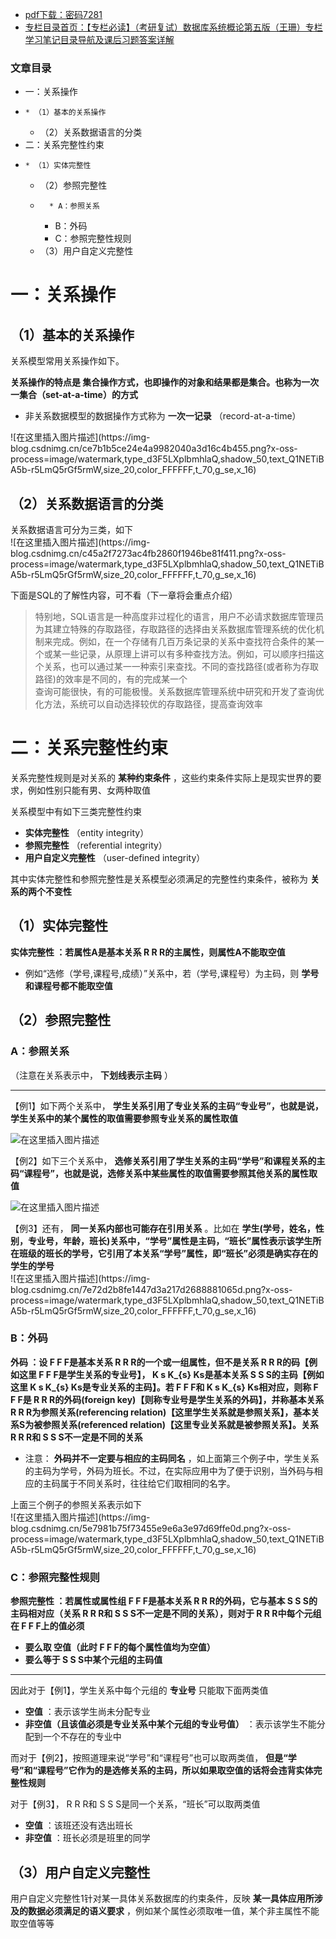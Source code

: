  * [pdf下载：密码7281](https://url18.ctfile.com/f/22722418-803434693-77fa8b)
  * [专栏目录首页：【专栏必读】（考研复试）数据库系统概论第五版（王珊）专栏学习笔记目录导航及课后习题答案详解](https://zhangxing-tech.blog.csdn.net/article/details/122771126)

### 文章目录

  * 一：关系操作
  *     * （1）基本的关系操作
    * （2）关系数据语言的分类
  * 二：关系完整性约束
  *     * （1）实体完整性
    * （2）参照完整性
    *       * A：参照关系
      * B：外码
      * C：参照完整性规则
    * （3）用户自定义完整性

# 一：关系操作

## （1）基本的关系操作

关系模型常用关系操作如下。

**关系操作的特点是 集合操作方式，也即操作的对象和结果都是集合。也称为一次一集合（set-at-a-time）的方式**

  * 非关系数据模型的数据操作方式称为 **一次一记录** （record-at-a-time）

![在这里插入图片描述](https://img-
blog.csdnimg.cn/ce7b1b5ce24e4a9982040a3d16c4b455.png?x-oss-
process=image/watermark,type_d3F5LXplbmhlaQ,shadow_50,text_Q1NETiBA5b-r5LmQ5rGf5rmW,size_20,color_FFFFFF,t_70,g_se,x_16)

## （2）关系数据语言的分类

关系数据语言可分为三类，如下  
![在这里插入图片描述](https://img-
blog.csdnimg.cn/c45a2f7273ac4fb2860f1946be81f411.png?x-oss-
process=image/watermark,type_d3F5LXplbmhlaQ,shadow_50,text_Q1NETiBA5b-r5LmQ5rGf5rmW,size_20,color_FFFFFF,t_70,g_se,x_16)

下面是SQL的了解性内容，可不看（下一章将会重点介绍）

>
> 特别地，SQL语言是一种高度非过程化的语言，用户不必请求数据库管理员为其建立特殊的存取路径，存取路径的选择由关系数据库管理系统的优化机制来完成。例如，在一个存储有几百万条记录的关系中查找符合条件的某一个或某一些记录，从原理上讲可以有多种查找方法。例如，可以顺序扫描这个关系，也可以通过某一一种索引来查找。不同的查找路径(或者称为存取路径)的效率是不同的，有的完成某一个  
>  查询可能很快，有的可能极慢。关系数据库管理系统中研究和开发了查询优化方法，系统可以自动选择较优的存取路径，提高查询效率

# 二：关系完整性约束

关系完整性规则是对关系的 **某种约束条件** ，这些约束条件实际上是现实世界的要求，例如性别只能有男、女两种取值

关系模型中有如下三类完整性约束

  * **实体完整性** （entity integrity）
  *  **参照完整性** （referential integrity）
  *  **用户自定义完整性** （user-defined integrity）

其中实体完整性和参照完整性是关系模型必须满足的完整性约束条件，被称为 **关系的两个不变性**

## （1）实体完整性

**实体完整性 ：若属性A是基本关系 R R R的主属性，则属性A不能取空值**

  * 例如“选修（学号,课程号,成绩）”关系中，若（学号,课程号）为主码，则 **学号和课程号都不能取空值**

## （2）参照完整性

### A：参照关系

（注意在关系表示中， **下划线表示主码** ）

* * *

【例1】如下两个关系中， **学生关系引用了专业关系的主码“专业号”，也就是说，学生关系中的某个属性的取值需要参照专业关系的属性取值**

![在这里插入图片描述](https://img-blog.csdnimg.cn/62c4d790353a4d1fb10de4b7674e8b7c.png)

【例2】如下三个关系中，
**选修关系引用了学生关系的主码“学号”和课程关系的主码“课程号”，也就是说，选修关系中某些属性的取值需要参照其他关系的属性取值**

![在这里插入图片描述](https://img-blog.csdnimg.cn/f7b8fea4854f4946b33c3bc346418b1c.png)

【例3】还有， **同一关系内部也可能存在引用关系** 。比如在
**学生(学号，姓名，性别，专业号，年龄，班长)关系中，“学号”属性是主码，“班长”属性表示该学生所在班级的班长的学号，它引用了本关系“学号”属性，即“班长”必须是确实存在的学生的学号**  
![在这里插入图片描述](https://img-
blog.csdnimg.cn/7e72d2b8fe1447d3a217d2688881065d.png?x-oss-
process=image/watermark,type_d3F5LXplbmhlaQ,shadow_50,text_Q1NETiBA5b-r5LmQ5rGf5rmW,size_20,color_FFFFFF,t_70,g_se,x_16)

### B：外码

**外码 ：设 F F F是基本关系 R R R的一个或一组属性，但不是关系 R R R的码【例如这里 F F F是学生关系的专业号】， K s K_{s}
Ks​是基本关系 S S S的主码【例如这里 K s K_{s} Ks​是专业关系的主码】。若 F F F和 K s K_{s} Ks​相对应，则称 F F
F是 R R R的外码(foreign key)【则称专业号是学生关系的外码】，并称基本关系 R R R为参照关系(referencing
relation)【这里学生关系就是参照关系】，基本关系S为被参照关系(referenced relation)【这里专业关系就是被参照关系】。关系 R R
R和 S S S不一定是不同的关系**

  * 注意： **外码并不一定要与相应的主码同名** ，如上面第三个例子中，学生关系的主码为学号，外码为班长。不过，在实际应用中为了便于识别，当外码与相应的主码属于不同关系时，往往给它们取相同的名字。

上面三个例子的参照关系表示如下  
![在这里插入图片描述](https://img-
blog.csdnimg.cn/5e7981b75f73455e9e6a3e97d69ffe0d.png?x-oss-
process=image/watermark,type_d3F5LXplbmhlaQ,shadow_50,text_Q1NETiBA5b-r5LmQ5rGf5rmW,size_20,color_FFFFFF,t_70,g_se,x_16)

### C：参照完整性规则

**参照完整性 ：若属性或属性组 F F F是基本关系 R R R的外码，它与基本 S S S的主码相对应（关系 R R R和 S S
S不一定是不同的关系），则对于 R R R中每个元组在 F F F上的值必须**

  * **要么取 空值（此时 F F F的每个属性值均为空值）**
  *  **要么等于 S S S中某个元组的主码值**

* * *

因此对于【例1】，学生关系中每个元组的 **专业号** 只能取下面两类值

  * **空值** ：表示该学生尚未分配专业
  *  **非空值（且该值必须是专业关系中某个元组的专业号值）** ：表示该学生不能分配到一个不存在的专业中

而对于【例2】，按照道理来说“学号”和“课程号”也可以取两类值，
**但是“学号”和“课程号”它作为的是选修关系的主码，所以如果取空值的话将会违背实体完整性规则**

对于【例3】， R R R和 S S S是同一个关系，“班长”可以取两类值

  * **空值** ：该班还没有选出班长
  *  **非空值** ：班长必须是班里的同学

## （3）用户自定义完整性

用户自定义完整性1针对某一具体关系数据库的约束条件，反映 **某一具体应用所涉及的数据必须满足的语义要求**
，例如某个属性必须取唯一值，某个非主属性不能取空值等等

